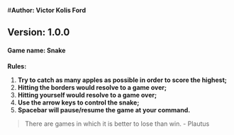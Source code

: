 
#**Author: Victor Kolis Ford**

## Version: 1.0.0

#### Game name: Snake

**Rules:**
1. __Try to catch as many apples as possible in order to score the highest;__
2. __Hitting the borders would resolve to a game over;__
3. __Hitting yourself would resolve to a game over;__
4. __Use the arrow keys to control the snake;__
5. __Spacebar will pause/resume the game at your command.__


> There are games in which it is better to lose than win. - Plautus
